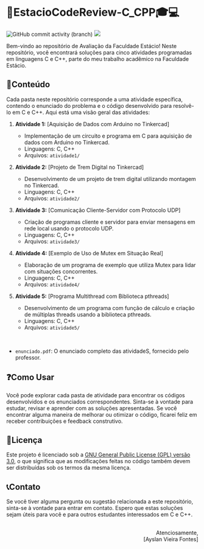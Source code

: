 # 🔷EstacioCodeReview-C_CPP🎓💻
![GitHub commit activity (branch)](https://img.shields.io/github/commit-activity/m/ayslan-gamedev/EstacioCodeReview-C_CPP/main?color=blue&style=flat-square)
<a href="https://github.com/Ayslan-gamedev/EstacioCodeReview-C_CPP/blob/main/LICENSE"><img src="https://img.shields.io/github/license/ayslan-gamedev/EstacioCodeReview-C_CPP?color=red&style=flat-square"></a>

Bem-vindo ao repositório de Avaliação da Faculdade Estácio! Neste repositório, você encontrará soluções para cinco atividades programadas em linguagens C e C++, parte do meu trabalho acadêmico na Faculdade Estácio.

## 📝Conteúdo

Cada pasta neste repositório corresponde a uma atividade específica, contendo o enunciado do problema e o código desenvolvido para resolvê-lo em C e C++. Aqui está uma visão geral das atividades:

1. **Atividade 1:** [Aquisição de Dados com Arduino no Tinkercad]
   - Implementação de um circuito e programa em C para aquisição de dados com Arduino no Tinkercad.
   - Linguagens: C, C++
   - Arquivos: `atividade1/`

2. **Atividade 2:** [Projeto de Trem Digital no Tinkercad]
   - Desenvolvimento de um projeto de trem digital utilizando montagem no Tinkercad.
   - Linguagens: C, C++
   - Arquivos: `atividade2/`

3. **Atividade 3:** [Comunicação Cliente-Servidor com Protocolo UDP]
   - Criação de programas cliente e servidor para enviar mensagens em rede local usando o protocolo UDP.
   - Linguagens: C, C++
   - Arquivos: `atividade3/`

4. **Atividade 4:** [Exemplo de Uso de Mutex em Situação Real]
   - Elaboração de um programa de exemplo que utiliza Mutex para lidar com situações concorrentes.
   - Linguagens: C, C++
   - Arquivos: `atividade4/`

5. **Atividade 5:** [Programa Multithread com Biblioteca pthreads]
   - Desenvolvimento de um programa com função de cálculo e criação de múltiplas threads usando a biblioteca pthreads.
   - Linguagens: C, C++
   - Arquivos: `atividade5/`

<br>

- `enunciado.pdf`: O enunciado completo das atividadeS, fornecido pelo professor.

## ❓Como Usar

Você pode explorar cada pasta de atividade para encontrar os códigos desenvolvidos e os enunciados correspondentes. Sinta-se à vontade para estudar, revisar e aprender com as soluções apresentadas. Se você encontrar alguma maneira de melhorar ou otimizar o código, ficarei feliz em receber contribuições e feedback construtivo.

## 📖Licença

Este projeto é licenciado sob a [GNU General Public License (GPL) versão 3.0](LICENSE), o que significa que as modificações feitas no código também devem ser distribuídas sob os termos da mesma licença.

## 📞Contato

Se você tiver alguma pergunta ou sugestão relacionada a este repositório, sinta-se à vontade para entrar em contato. Espero que estas soluções sejam úteis para você e para outros estudantes interessados em C e C++.

<p align="right">
<br>Atenciosamente,<br>
[Ayslan Vieira Fontes]
</p>
